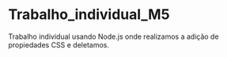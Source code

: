 # Trabalho_individual_M5<br>

Trabalho individual usando  Node.js  onde  realizamos  a adição de propiedades CSS e deletamos.
